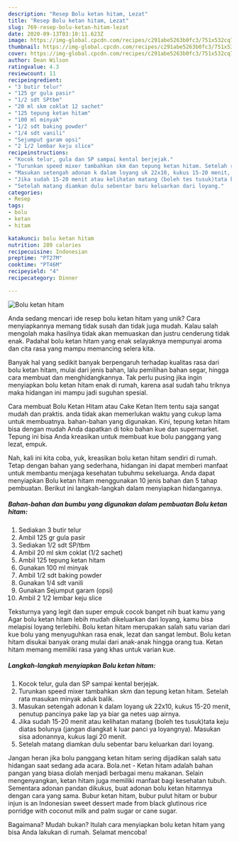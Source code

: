 ```yaml
---
description: "Resep Bolu ketan hitam, Lezat"
title: "Resep Bolu ketan hitam, Lezat"
slug: 769-resep-bolu-ketan-hitam-lezat
date: 2020-09-13T03:10:11.623Z
image: https://img-global.cpcdn.com/recipes/c291abe5263b0fc3/751x532cq70/bolu-ketan-hitam-foto-resep-utama.jpg
thumbnail: https://img-global.cpcdn.com/recipes/c291abe5263b0fc3/751x532cq70/bolu-ketan-hitam-foto-resep-utama.jpg
cover: https://img-global.cpcdn.com/recipes/c291abe5263b0fc3/751x532cq70/bolu-ketan-hitam-foto-resep-utama.jpg
author: Dean Wilson
ratingvalue: 4.3
reviewcount: 11
recipeingredient:
- "3 butir telur"
- "125 gr gula pasir"
- "1/2 sdt SPtbm"
- "20 ml skm coklat 12 sachet"
- "125 tepung ketan hitam"
- "100 ml minyak"
- "1/2 sdt baking powder"
- "1/4 sdt vanili"
- "Sejumput garam opsi"
- "2 1/2 lembar keju slice"
recipeinstructions:
- "Kocok telur, gula dan SP sampai kental berjejak."
- "Turunkan speed mixer tambahkan skm dan tepung ketan hitam. Setelah rata masukan minyak aduk balik."
- "Masukan setengah adonan k dalam loyang uk 22x10, kukus 15-20 menit, penutup pancinya pake lap ya biar ga netes uap airnya."
- "Jika sudah 15-20 menit atau kelihatan matang (boleh tes tusuk)tata keju diatas bolunya (jangan diangkat k luar panci ya loyangnya). Masukan sisa adonannya, kukus lagi 20 menit."
- "Setelah matang diamkan dulu sebentar baru keluarkan dari loyang."
categories:
- Resep
tags:
- bolu
- ketan
- hitam

katakunci: bolu ketan hitam 
nutrition: 289 calories
recipecuisine: Indonesian
preptime: "PT27M"
cooktime: "PT46M"
recipeyield: "4"
recipecategory: Dinner

---
```



![Bolu ketan hitam](https://img-global.cpcdn.com/recipes/c291abe5263b0fc3/751x532cq70/bolu-ketan-hitam-foto-resep-utama.jpg)

Anda sedang mencari ide resep bolu ketan hitam yang unik? Cara menyiapkannya memang tidak susah dan tidak juga mudah. Kalau salah mengolah maka hasilnya tidak akan memuaskan dan justru cenderung tidak enak. Padahal bolu ketan hitam yang enak selayaknya mempunyai aroma dan cita rasa yang mampu memancing selera kita.

Banyak hal yang sedikit banyak berpengaruh terhadap kualitas rasa dari bolu ketan hitam, mulai dari jenis bahan, lalu pemilihan bahan segar, hingga cara membuat dan menghidangkannya. Tak perlu pusing jika ingin menyiapkan bolu ketan hitam enak di rumah, karena asal sudah tahu triknya maka hidangan ini mampu jadi suguhan spesial.

Cara membuat Bolu Ketan Hitam atau Cake Ketan Item tentu saja sangat mudah dan praktis. anda tidak akan memerlukan waktu yang cukup lama untuk membuatnya. bahan-bahan yang digunakan. Kini, tepung ketan hitam bisa dengan mudah Anda dapatkan di toko bahan kue dan supermarket. Tepung ini bisa Anda kreasikan untuk membuat kue bolu panggang yang lezat, empuk.


Nah, kali ini kita coba, yuk, kreasikan bolu ketan hitam sendiri di rumah. Tetap dengan bahan yang sederhana, hidangan ini dapat memberi manfaat untuk membantu menjaga kesehatan tubuhmu sekeluarga. Anda dapat menyiapkan Bolu ketan hitam menggunakan 10 jenis bahan dan 5 tahap pembuatan. Berikut ini langkah-langkah dalam menyiapkan hidangannya.

<!--inarticleads1-->

##### Bahan-bahan dan bumbu yang digunakan dalam pembuatan Bolu ketan hitam:

1. Sediakan 3 butir telur
1. Ambil 125 gr gula pasir
1. Sediakan 1/2 sdt SP/tbm
1. Ambil 20 ml skm coklat (1/2 sachet)
1. Ambil 125 tepung ketan hitam
1. Gunakan 100 ml minyak
1. Ambil 1/2 sdt baking powder
1. Gunakan 1/4 sdt vanili
1. Gunakan Sejumput garam (opsi)
1. Ambil 2 1/2 lembar keju slice


Teksturnya yang legit dan super empuk cocok banget nih buat kamu yang Agar bolu ketan hitam lebih mudah dikeluarkan dari loyang, kamu bisa melapisi loyang terlebihi. Bolu ketan hitam merupakan salah satu varian dari kue bolu yang menyuguhkan rasa enak, lezat dan sangat lembut. Bolu ketan hitam disukai banyak orang mulai dari anak-anak hingga orang tua. Ketan hitam memang memiliki rasa yang khas untuk varian kue. 

<!--inarticleads2-->

##### Langkah-langkah menyiapkan Bolu ketan hitam:

1. Kocok telur, gula dan SP sampai kental berjejak.
1. Turunkan speed mixer tambahkan skm dan tepung ketan hitam. Setelah rata masukan minyak aduk balik.
1. Masukan setengah adonan k dalam loyang uk 22x10, kukus 15-20 menit, penutup pancinya pake lap ya biar ga netes uap airnya.
1. Jika sudah 15-20 menit atau kelihatan matang (boleh tes tusuk)tata keju diatas bolunya (jangan diangkat k luar panci ya loyangnya). Masukan sisa adonannya, kukus lagi 20 menit.
1. Setelah matang diamkan dulu sebentar baru keluarkan dari loyang.


Jangan heran jika bolu panggang ketan hitam sering dijadikan salah satu hidangan saat sedang ada acara. Bola.net - Ketan hitam adalah bahan pangan yang biasa diolah menjadi berbagai menu makanan. Selain mengenyangkan, ketan hitam juga memiliki manfaat bagi kesehatan tubuh. Sementara adonan pandan dikukus, buat adonan bolu ketan hitamnya dengan cara yang sama. Bubur ketan hitam, bubur pulut hitam or bubur injun is an Indonesian sweet dessert made from black glutinous rice porridge with coconut milk and palm sugar or cane sugar. 

Bagaimana? Mudah bukan? Itulah cara menyiapkan bolu ketan hitam yang bisa Anda lakukan di rumah. Selamat mencoba!
